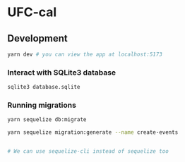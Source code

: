 # UFC-cal

## Development

```bash
yarn dev # you can view the app at localhost:5173
```

### Interact with SQLite3 database

```bash
sqlite3 database.sqlite
```

### Running migrations

```bash
yarn sequelize db:migrate

yarn sequelize migration:generate --name create-events


# We can use sequelize-cli instead of sequelize too
```
